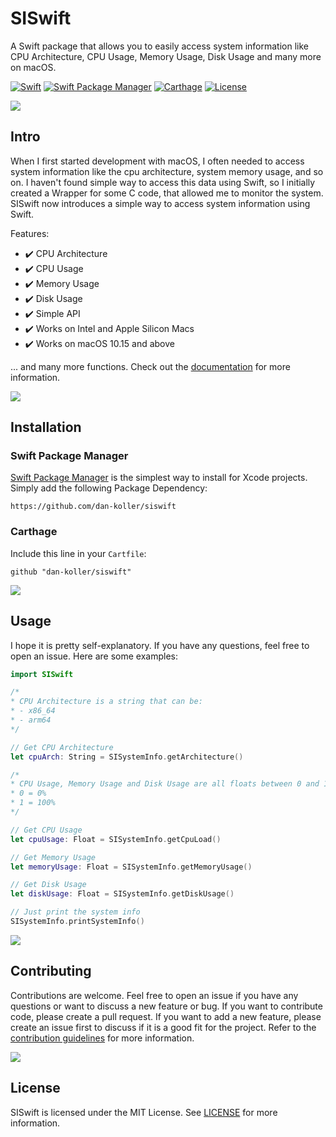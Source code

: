 # SISwift

A Swift package that allows you to easily access system information like CPU Architecture, CPU Usage, Memory Usage, Disk Usage and many more on macOS.

[![Swift](https://img.shields.io/badge/Swift-5.3-orange.svg)](https://swift.org)
[![Swift Package Manager](https://img.shields.io/badge/Swift%20Package%20Manager-compatible-brightgreen.svg)](https://swift.org/package-manager)
[![Carthage](https://img.shields.io/badge/Carthage-compatible-brightgreen.svg)](https://github.com/Carthage/Carthage)
[![License](https://img.shields.io/badge/License-MIT-blue.svg)](LICENSE)

<img src="https://raw.githubusercontent.com/andreasbm/readme/master/assets/lines/solar.png">

## Intro

When I first started development with macOS, I often needed to access system information like the cpu architecture, system memory usage, and so on. I haven't found simple way to access this data using Swift, so I initially created a Wrapper for some C code, that allowed me to monitor the system. SISwift now introduces a simple way to access system information using Swift.

Features:

-   ✔️ CPU Architecture
-   ✔️ CPU Usage
-   ✔️ Memory Usage
-   ✔️ Disk Usage
-   ✔️ Simple API
-   ✔️ Works on Intel and Apple Silicon Macs
-   ✔️ Works on macOS 10.15 and above

... and many more functions. Check out the [documentation](Docs/Documentation.md) for more information.

<img src="https://raw.githubusercontent.com/andreasbm/readme/master/assets/lines/solar.png">

## Installation

### Swift Package Manager

[Swift Package Manager](https://swift.org/package-manager/) is the simplest way to install for Xcode projects. Simply add the following Package Dependency:

```
https://github.com/dan-koller/siswift
```

### Carthage

Include this line in your `Cartfile`:

```
github "dan-koller/siswift"
```

<img src="https://raw.githubusercontent.com/andreasbm/readme/master/assets/lines/solar.png">

## Usage

I hope it is pretty self-explanatory. If you have any questions, feel free to open an issue. Here are some examples:

```swift
import SISwift

/*
* CPU Architecture is a string that can be:
* - x86_64
* - arm64
*/

// Get CPU Architecture
let cpuArch: String = SISystemInfo.getArchitecture()

/*
* CPU Usage, Memory Usage and Disk Usage are all floats between 0 and 1
* 0 = 0%
* 1 = 100%
*/

// Get CPU Usage
let cpuUsage: Float = SISystemInfo.getCpuLoad()

// Get Memory Usage
let memoryUsage: Float = SISystemInfo.getMemoryUsage()

// Get Disk Usage
let diskUsage: Float = SISystemInfo.getDiskUsage()

// Just print the system info
SISystemInfo.printSystemInfo()
```

<img src="https://raw.githubusercontent.com/andreasbm/readme/master/assets/lines/solar.png">

## Contributing

Contributions are welcome. Feel free to open an issue if you have any questions or want to discuss a new feature or bug. If you want to contribute code, please create a pull request. If you want to add a new feature, please create an issue first to discuss if it is a good fit for the project. Refer to the [contribution guidelines](CONTRIBUTING.md) for more information.

<img src="https://raw.githubusercontent.com/andreasbm/readme/master/assets/lines/solar.png">

## License

SISwift is licensed under the MIT License. See [LICENSE](LICENSE) for more information.
